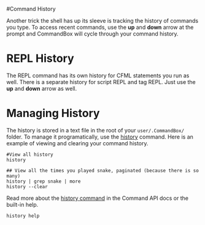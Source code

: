 #Command History

Another trick the shell has up its sleeve is tracking the history of commands you type. To access recent commands, use the **up** and **down** arrow at the prompt and CommandBox will cycle through your command history.

# REPL History
The REPL command has its own history for CFML statements you run as well. There is a separate history for script REPL and tag REPL.  Just use the **up** and **down** arrow as well.

# Managing History
The history is stored in a text file in the root of your `user/.CommandBox/` folder. To manage it programatically, use the [history](http://apidocs.ortussolutions.com/commandbox/1.0.0/index.html?commandbox/system/commands/history.html) command. Here is an example of viewing and clearing your command history.

```
#View all history
history

## View all the times you played snake, paginated (because there is so many)
history | grep snake | more
history --clear
```

Read more about the [history command](http://apidocs.ortussolutions.com/commandbox/1.0.0/index.html?commandbox/system/commands/history.html) in the Command API docs or the built-in help.

```
history help
```